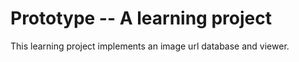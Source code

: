 # Prototype -- A learning project

This learning project implements an image url database and viewer.
